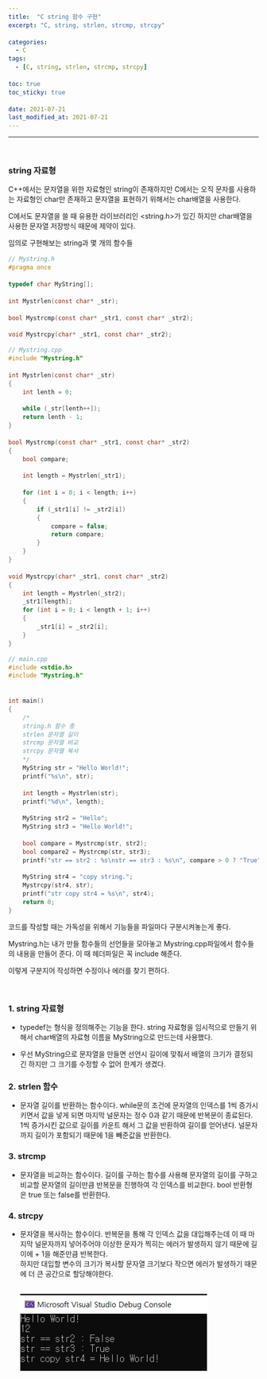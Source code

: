 ```yaml
---
title:  "C string 함수 구현"
excerpt: "C, string, strlen, strcmp, strcpy"

categories:
  - C
tags:
  - [C, string, strlen, strcmp, strcpy]

toc: true
toc_sticky: true
 
date: 2021-07-21
last_modified_at: 2021-07-21
---  
```


***
<br>

### string 자료형
C++에서는 문자열을 위한 자료형인 string이 존재하지만 C에서는 오직 문자를 사용하는 자료형인 char만 존재하고 문자열을 표현하기 위해서는 char배열을 사용한다.  

C에서도 문자열을 쓸 때 유용한 라이브러리인 \<string.h>가 있긴 하지만 char배열을 사용한 문자열 저장방식 때문에 제약이 있다.

임의로 구현해보는 string과 몇 개의 함수들

```c
// Mystring.h
#pragma once

typedef char MyString[];

int Mystrlen(const char* _str);

bool Mystrcmp(const char* _str1, const char* _str2);

void Mystrcpy(char* _str1, const char* _str2);
```


```c
// Mystring.cpp
#include "Mystring.h"

int Mystrlen(const char* _str)
{
	int lenth = 0;
	
	while (_str[lenth++]);
	return lenth - 1;
}

bool Mystrcmp(const char* _str1, const char* _str2)
{
	bool compare;
	
	int length = Mystrlen(_str1);
	
	for (int i = 0; i < length; i++)
	{
		if (_str1[i] != _str2[i])
		{
			compare = false;
			return compare;
		}
	}
}

void Mystrcpy(char* _str1, const char* _str2)
{
	int length = Mystrlen(_str2);
	_str1[length];
	for (int i = 0; i < length + 1; i++)
	{
		_str1[i] = _str2[i];
	}
}
```

```c
// main.cpp
#include <stdio.h>
#include "Mystring.h"


int main()
{
	/*
	string.h 함수 중
	strlen 문자열 길이
	strcmp 문자열 비교
	strcpy 문자열 복사
	*/
	MyString str = "Hello World!";
	printf("%s\n", str);
	
	int length = Mystrlen(str);
	printf("%d\n", length);

	MyString str2 = "Hello";
	MyString str3 = "Hello World!";

	bool compare = Mystrcmp(str, str2);
	bool compare2 = Mystrcmp(str, str3);
	printf("str == str2 : %s\nstr == str3 : %s\n", compare > 0 ? "True" : "False", compare2 > 0 ? "True" : "False");

	MyString str4 = "copy string.";
	Mystrcpy(str4, str);
	printf("str copy str4 = %s\n", str4);
	return 0;
}
```

코드를 작성할 때는 가독성을 위해서 기능들을 파일마다 구분시켜놓는게 좋다.

Mystring.h는 내가 만들 함수들의 선언들을 모아놓고 Mystring.cpp파일에서 함수들의 내용을 만들어 준다. 이 때 헤더파일은 꼭 include 해준다.  

이렇게 구분지어 작성하면 수정이나 에러를 찾기 편하다.

<br/>

### 1. string 자료형
* typedef는 형식을 정의해주는 기능을 한다. string 자료형을 임시적으로 만들기 위해서 char배열의 자료형 이름을 MyString으로 만드는데 사용했다.

* 우선 MyString으로 문자열을 만들면 선언시 길이에 맞춰서 배열의 크기가 결정되긴 하지만 그 크기를 수정할 수 없어 한계가 생겼다.  

### 2. strlen 함수
* 문자열 길이를 반환하는 함수이다. while문의 조건에 문자열의 인덱스를 1씩 증가시키면서 값을 넣게 되면 마지막 널문자는 정수 0과 같기 때문에 반복문이 종료된다.  
1씩 증가시킨 값으로 길이를 카운트 해서 그 값을 반환하여 길이를 얻어낸다. 널문자까지 길이가 포함되기 때문에 1을 빼준값을 반환한다.

### 3. strcmp
* 문자열을 비교하는 함수이다. 길이를 구하는 함수를 사용해 문자열의 길이를 구하고 비교할 문자열의 길이만큼 반복문을 진행하여 각 인덱스를 비교한다. bool 반환형은 true 또는 false를 반환한다.

### 4. strcpy
* 문자열을 복사하는 함수이다. 반복문을 통해 각 인덱스 값을 대입해주는데 이 때 마지막 널문자까지 넣어주어야 이상한 문자가 찍히는 에러가 발생하지 않기 때문에 길이에 + 1을 해준만큼 반복한다.   
하지만 대입할 변수의 크기가 복사할 문자열 크기보다 작으면 에러가 발생하기 때문에 더 큰 공간으로 할당해야한다.   
    <br/>

    ![xor](/assets/images/20210721_Posting/6.png)  

<br/>